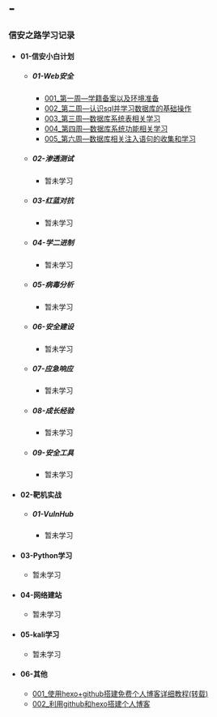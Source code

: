 # -
### 信安之路学习记录

* #### 01-信安小白计划

  * ##### 01-Web安全

    * [001_第⼀周—学籍备案以及环境准备](/01-信安小白计划/01-Web安全/001_第⼀周—学籍备案以及环境准备.md)   
    * [002_第二周—认识sql并学习数据库的基础操作](/01-信安小白计划/01-Web安全002_第二周—认识sql并学习数据库的基础操作.md)  
    * [003_第三周—数据库系统表相关学习](/01-信安小白计划/blob/01-Web安全/003_第三周—数据库系统表相关学习.md)  
    * [004_第四周—数据库系统功能相关学习](/01-信安小白计划/blob/01-Web安全/004_第四周—数据库系统功能相关学习.md)  
    * [005_第六周—数据库相关注入语句的收集和学习](/01-信安小白计划/01-Web安全/005_第六周—数据库相关注入语句的收集和学习.md)  

  * ##### 02-渗透测试

    * 暂未学习 

  * ##### 03-红蓝对抗

    * 暂未学习  

  * ##### 04-学二进制

    * 暂未学习  

  * ##### 05-病毒分析

    * 暂未学习  

  * ##### 06-安全建设

    * 暂未学习 

  * ##### 07-应急响应  

    * 暂未学习 

  * ##### 08-成长经验

    * 暂未学习 

  * ##### 09-安全工具

    * 暂未学习 

* #### 02-靶机实战

  * ##### 01-VulnHub

    * 暂未学习 

* #### 03-Python学习

  * 暂未学习 

* #### 04-网络建站

  * 暂未学习 

* #### 05-kali学习

  * 暂未学习 

* #### 06-其他

  * [001_使用hexo+github搭建免费个人博客详细教程(转载)](/06-其他/001_使用hexo+github搭建免费个人博客详细教程(转载).md)  
  * [002_利用github和hexo搭建个人博客](/06-其他/002_利用github和hexo搭建个人博客.md)  

